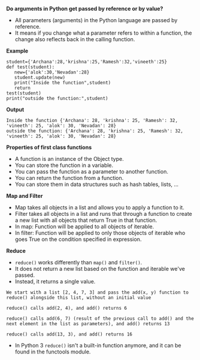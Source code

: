 **Do arguments in Python get passed by reference or by value?**

* All parameters (arguments) in the Python language are passed by reference.
* It means if you change what a parameter refers to within a function, the change also reflects back in the calling function.

**Example**
```
student={'Archana':28,'krishna':25,'Ramesh':32,'vineeth':25}
def test(student):
   new={'alok':30,'Nevadan':28}
   student.update(new)
   print("Inside the function",student)
   return
test(student)
print("outside the function:",student)
```

**Output**

```
Inside the function {'Archana': 28, 'krishna': 25, 'Ramesh': 32, 'vineeth': 25, 'alok': 30, 'Nevadan': 28}
outside the function: {'Archana': 28, 'krishna': 25, 'Ramesh': 32, 'vineeth': 25, 'alok': 30, 'Nevadan': 28}
```

**Properties of first class functions**

* A function is an instance of the Object type.
* You can store the function in a variable.
* You can pass the function as a parameter to another function.
* You can return the function from a function.
* You can store them in data structures such as hash tables, lists, …

**Map and Filter**

* Map takes all objects in a list and allows you to apply a function to it.
* Filter takes all objects in a list and runs that through a function to create a new list with all objects that return True in that function.
* In map: Function will be applied to all objects of iterable. 
* In filter: Function will be applied to only those objects of iterable who goes True on the condition specified in expression.

**Reduce**

* `reduce()` works differently than `map()` and `filter()`. 
* It does not return a new list based on the function and iterable we've passed. 
* Instead, it returns a single value.

```
We start with a list [2, 4, 7, 3] and pass the add(x, y) function to reduce() alongside this list, without an initial value

reduce() calls add(2, 4), and add() returns 6

reduce() calls add(6, 7) (result of the previous call to add() and the next element in the list as parameters), and add() returns 13

reduce() calls add(13, 3), and add() returns 16
```

* In Python 3 `reduce()` isn't a built-in function anymore, and it can be found in the functools module.







